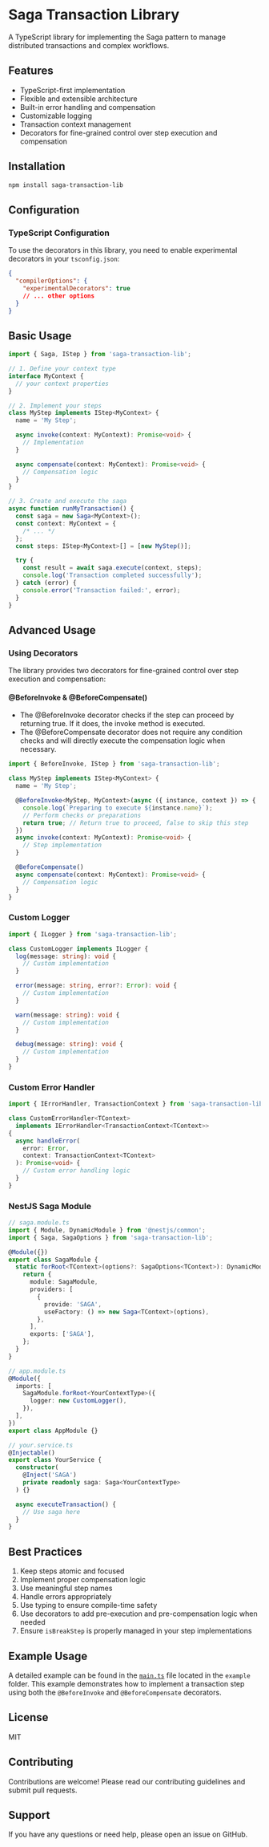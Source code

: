 # Saga Transaction Library

A TypeScript library for implementing the Saga pattern to manage distributed transactions and complex workflows.

## Features

- TypeScript-first implementation
- Flexible and extensible architecture
- Built-in error handling and compensation
- Customizable logging
- Transaction context management
- Decorators for fine-grained control over step execution and compensation

## Installation

```bash
npm install saga-transaction-lib
```

## Configuration

### TypeScript Configuration

To use the decorators in this library, you need to enable experimental decorators in your `tsconfig.json`:

```json
{
  "compilerOptions": {
    "experimentalDecorators": true
    // ... other options
  }
}
```

## Basic Usage

```typescript
import { Saga, IStep } from 'saga-transaction-lib';

// 1. Define your context type
interface MyContext {
  // your context properties
}

// 2. Implement your steps
class MyStep implements IStep<MyContext> {
  name = 'My Step';

  async invoke(context: MyContext): Promise<void> {
    // Implementation
  }

  async compensate(context: MyContext): Promise<void> {
    // Compensation logic
  }
}

// 3. Create and execute the saga
async function runMyTransaction() {
  const saga = new Saga<MyContext>();
  const context: MyContext = {
    /* ... */
  };
  const steps: IStep<MyContext>[] = [new MyStep()];

  try {
    const result = await saga.execute(context, steps);
    console.log('Transaction completed successfully');
  } catch (error) {
    console.error('Transaction failed:', error);
  }
}
```

## Advanced Usage

### Using Decorators

The library provides two decorators for fine-grained control over step execution and compensation:

#### @BeforeInvoke & @BeforeCompensate()

- The @BeforeInvoke decorator checks if the step can proceed by returning true. If it does, the invoke method is executed.
- The @BeforeCompensate decorator does not require any condition checks and will directly execute the compensation logic when necessary.

```typescript
import { BeforeInvoke, IStep } from 'saga-transaction-lib';

class MyStep implements IStep<MyContext> {
  name = 'My Step';

  @BeforeInvoke<MyStep, MyContext>(async ({ instance, context }) => {
    console.log(`Preparing to execute ${instance.name}`);
    // Perform checks or preparations
    return true; // Return true to proceed, false to skip this step
  })
  async invoke(context: MyContext): Promise<void> {
    // Step implementation
  }

  @BeforeCompensate()
  async compensate(context: MyContext): Promise<void> {
    // Compensation logic
  }
}
```

### Custom Logger

```typescript
import { ILogger } from 'saga-transaction-lib';

class CustomLogger implements ILogger {
  log(message: string): void {
    // Custom implementation
  }

  error(message: string, error?: Error): void {
    // Custom implementation
  }

  warn(message: string): void {
    // Custom implementation
  }

  debug(message: string): void {
    // Custom implementation
  }
}
```

### Custom Error Handler

```typescript
import { IErrorHandler, TransactionContext } from 'saga-transaction-lib';

class CustomErrorHandler<TContext>
  implements IErrorHandler<TransactionContext<TContext>>
{
  async handleError(
    error: Error,
    context: TransactionContext<TContext>
  ): Promise<void> {
    // Custom error handling logic
  }
}
```

### NestJS Saga Module

```typescript
// saga.module.ts
import { Module, DynamicModule } from '@nestjs/common';
import { Saga, SagaOptions } from 'saga-transaction-lib';

@Module({})
export class SagaModule {
  static forRoot<TContext>(options?: SagaOptions<TContext>): DynamicModule {
    return {
      module: SagaModule,
      providers: [
        {
          provide: 'SAGA',
          useFactory: () => new Saga<TContext>(options),
        },
      ],
      exports: ['SAGA'],
    };
  }
}

// app.module.ts
@Module({
  imports: [
    SagaModule.forRoot<YourContextType>({
      logger: new CustomLogger(),
    }),
  ],
})
export class AppModule {}

// your.service.ts
@Injectable()
export class YourService {
  constructor(
    @Inject('SAGA')
    private readonly saga: Saga<YourContextType>
  ) {}

  async executeTransaction() {
    // Use saga here
  }
}
```

## Best Practices

1. Keep steps atomic and focused
2. Implement proper compensation logic
3. Use meaningful step names
4. Handle errors appropriately
5. Use typing to ensure compile-time safety
6. Use decorators to add pre-execution and pre-compensation logic when needed
7. Ensure `isBreakStep` is properly managed in your step implementations

## Example Usage

A detailed example can be found in the [`main.ts`](https://github.com/dngiang2003/saga-transaction-lib/example/main.ts) file located in the `example` folder. This example demonstrates how to implement a transaction step using both the `@BeforeInvoke` and `@BeforeCompensate` decorators.

## License

MIT

## Contributing

Contributions are welcome! Please read our contributing guidelines and submit pull requests.

## Support

If you have any questions or need help, please open an issue on GitHub.
